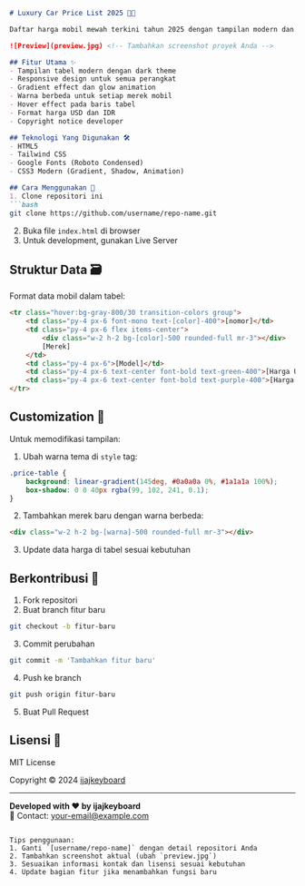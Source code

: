 ```markdown
# Luxury Car Price List 2025 🚗💨

Daftar harga mobil mewah terkini tahun 2025 dengan tampilan modern dan responsif

![Preview](preview.jpg) <!-- Tambahkan screenshot proyek Anda -->

## Fitur Utama ✨
- Tampilan tabel modern dengan dark theme
- Responsive design untuk semua perangkat
- Gradient effect dan glow animation
- Warna berbeda untuk setiap merek mobil
- Hover effect pada baris tabel
- Format harga USD dan IDR
- Copyright notice developer

## Teknologi Yang Digunakan 🛠️
- HTML5
- Tailwind CSS
- Google Fonts (Roboto Condensed)
- CSS3 Modern (Gradient, Shadow, Animation)

## Cara Menggunakan 🚀
1. Clone repositori ini
```bash
git clone https://github.com/username/repo-name.git
```
2. Buka file `index.html` di browser
3. Untuk development, gunakan Live Server

## Struktur Data 🗃️
Format data mobil dalam tabel:
```html
<tr class="hover:bg-gray-800/30 transition-colors group">
    <td class="py-4 px-6 font-mono text-[color]-400">[nomor]</td>
    <td class="py-4 px-6 flex items-center">
        <div class="w-2 h-2 bg-[color]-500 rounded-full mr-3"></div>
        [Merek]
    </td>
    <td class="py-4 px-6">[Model]</td>
    <td class="py-4 px-6 text-center font-bold text-green-400">[Harga USD]</td>
    <td class="py-4 px-6 text-center font-bold text-purple-400">[Harga IDR]</td>
</tr>
```

## Customization 🎨
Untuk memodifikasi tampilan:
1. Ubah warna tema di `style` tag:
```css
.price-table {
    background: linear-gradient(145deg, #0a0a0a 0%, #1a1a1a 100%);
    box-shadow: 0 0 40px rgba(99, 102, 241, 0.1);
}
```
2. Tambahkan merek baru dengan warna berbeda:
```html
<div class="w-2 h-2 bg-[warna]-500 rounded-full mr-3"></div>
```
3. Update data harga di tabel sesuai kebutuhan

## Berkontribusi 🤝
1. Fork repositori
2. Buat branch fitur baru
```bash
git checkout -b fitur-baru
```
3. Commit perubahan
```bash
git commit -m 'Tambahkan fitur baru'
```
4. Push ke branch
```bash
git push origin fitur-baru
```
5. Buat Pull Request

## Lisensi 📄
MIT License

Copyright © 2024 [ijajkeyboard](https://github.com/ijajkeyboard)

---

**Developed with ❤️ by ijajkeyboard**  
📧 Contact: [your-email@example.com](mailto:ijajkeyboard001@gmail.com)
```

Tips penggunaan:
1. Ganti `[username/repo-name]` dengan detail repositori Anda
2. Tambahkan screenshot aktual (ubah `preview.jpg`)
3. Sesuaikan informasi kontak dan lisensi sesuai kebutuhan
4. Update bagian fitur jika menambahkan fungsi baru
